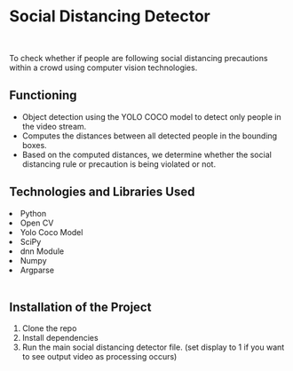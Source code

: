 # Social Distancing Detector

<br>

To check whether if people are following social distancing precautions within a crowd using computer vision technologies.


## Functioning 
* Object detection using the YOLO COCO model to detect only people in the video stream.
* Computes the distances between all detected people in the bounding boxes.
* Based on the computed distances, we determine whether the social distancing rule or precaution is being violated or not.

## Technologies and Libraries Used

<li> Python </li>
<li> Open CV </li>
<li> Yolo Coco Model</li>
<li> SciPy </li>
<li> dnn Module </li>
<li> Numpy </li>
<li> Argparse </li>

<br>

## Installation of the Project

1. Clone the repo
2. Install dependencies
3. Run the main social distancing detector file. (set display to 1 if you want to see output video as processing occurs)
